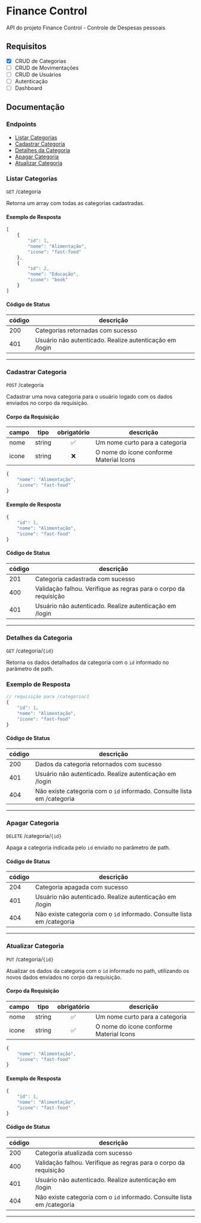 # Finance Control

API do projeto Finance Control - Controle de Despesas pessoais

## Requisitos

- [x] CRUD de Categorias 
- [ ] CRUD de Movimentações
- [ ] CRUD de Usuários
- [ ] Autenticação
- [ ] Dashboard

## Documentação

### Endpoints

- [Listar Categorias](#listar-categorias)
- [Cadastrar Categoria](#cadastrar-categoria)
- [Detalhes da Categoria](#detalhes-da-categoria)
- [Apagar Categoria](#apagar-categoria)
- [Atualizar Categoria](#atualizar-categoria)

### Listar Categorias

`GET` /categoria

Retorna um array com todas as categorias cadastradas.

#### Exemplo de Resposta

```js
[
    {
        "id": 1,
        "nome": "Alimentação",
        "icone": "fast-food"
    },
    {
        "id": 2,
        "nome": "Educação",
        "icone": "book"
    }
]
```

#### Código de Status

| código | descrição
|--------|-----------
|200|Categorias retornadas com sucesso
|401|Usuário não autenticado. Realize autenticação em /login

---

### Cadastrar Categoria

`POST` /categoria

Cadastrar uma nova categoria para o usuário logado com os dados enviados no corpo da requisição.

#### Corpo da Requisição

| campo | tipo | obrigatório | descrição
|-------|------|:-------------:|-----------
|nome|string|✅| Um nome curto para a categoria
|icone| string | ❌ | O nome do ícone conforme Material Icons

```js
{
    "nome": "Alimentação",
    "icone": "fast-food"
}
```

#### Exemplo de Resposta

```js
{
    "id": 1,
    "nome": "Alimentação",
    "icone": "fast-food"
}
```

#### Código de Status

| código | descrição
|--------|-----------
|201|Categoria cadastrada com sucesso
|400|Validação falhou. Verifique as regras para o corpo da requisição
|401|Usuário não autenticado. Realize autenticação em /login

---

### Detalhes da Categoria

`GET` /categoria/`{id}`

Retorna os dados detalhados da categoria com o `id` informado no parâmetro de path.

### Exemplo de Resposta
```js
// requisição para /categoria/1
{
    "id": 1,
    "nome": "Alimentação",
    "icone": "fast-food"
}
```

#### Código de Status

| código | descrição
|--------|-----------
|200|Dados da categoria retornados com sucesso
|401|Usuário não autenticado. Realize autenticação em /login
|404|Não existe categoria com o `id` informado. Consulte lista em /categoria

---

### Apagar Categoria

`DELETE` /categoria/`{id}`

Apaga a categoria indicada pelo `id` enviado no parâmetro de path.

#### Código de Status

| código | descrição
|--------|-----------
|204|Categoria apagada com sucesso
|401|Usuário não autenticado. Realize autenticação em /login
|404|Não existe categoria com o `id` informado. Consulte lista em /categoria

---

### Atualizar Categoria

`PUT` /categoria/`{id}`

Atualizar os dados da categoria com o `id` informado no path, utilizando os novos dados enviados no corpo da requisição.

#### Corpo da Requisição

| campo | tipo | obrigatório | descrição
|-------|------|:-------------:|-----------
|nome|string|✅| Um nome curto para a categoria
|icone| string | ✅ | O nome do ícone conforme Material Icons

```js
{
    "nome": "Alimentação",
    "icone": "fast-food"
}
```

#### Exemplo de Resposta

```js
{
    "id": 1,
    "nome": "Alimentação",
    "icone": "fast-food"
}
```

#### Código de Status

| código | descrição
|--------|-----------
|200|Categoria atualizada com sucesso
|400|Validação falhou. Verifique as regras para o corpo da requisição
|401|Usuário não autenticado. Realize autenticação em /login
|404|Não existe categoria com o `id` informado. Consulte lista em /categoria
---






